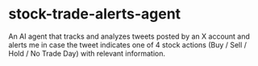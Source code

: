 # stock-trade-alerts-agent
An AI agent that tracks and analyzes tweets posted by an X account and alerts me in case the tweet indicates one of 4 stock actions (Buy / Sell / Hold / No Trade Day) with relevant information.

